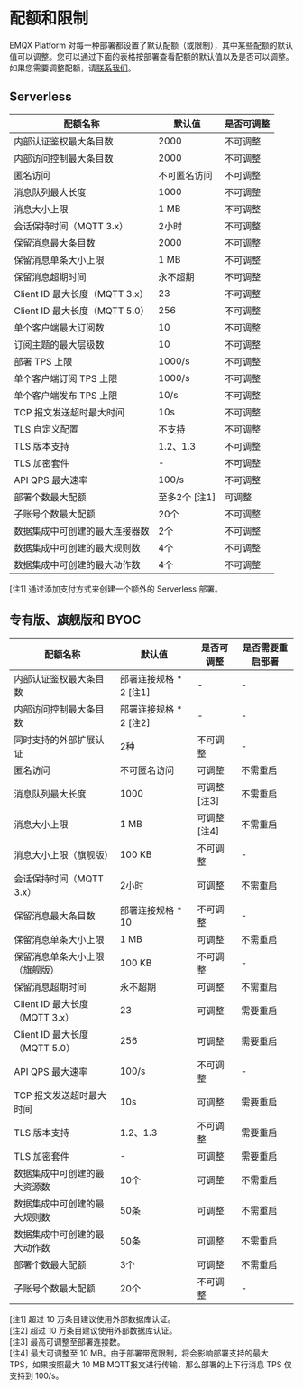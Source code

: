 # 配额和限制

EMQX Platform 对每一种部署都设置了默认配额（或限制），其中某些配额的默认值可以调整。您可以通过下面的表格按部署查看配额的默认值以及是否可以调整。如果您需要调整配额，请[联系我们](../feature/tickets.md)。


## Serverless
| **配额名称**                   | **默认值**    | **是否可调整** |
| ------------------------------ | ------------- | -------------- |
| 内部认证鉴权最大条目数         | 2000          | 不可调整       |
| 内部访问控制最大条目数         | 2000          | 不可调整       |
| 匿名访问                       | 不可匿名访问  | 不可调整       |
| 消息队列最大长度               | 1000          | 不可调整       |
| 消息大小上限                   | 1 MB          | 不可调整       |
| 会话保持时间（MQTT 3.x）       | 2小时         | 不可调整       |
| 保留消息最大条目数             | 2000          | 不可调整       |
| 保留消息单条大小上限           | 1 MB          | 不可调整       |
| 保留消息超期时间               | 永不超期      | 不可调整       |
| Client ID 最大长度（MQTT 3.x） | 23            | 不可调整       |
| Client ID 最大长度（MQTT 5.0） | 256           | 不可调整       |
| 单个客户端最大订阅数           | 10            | 不可调整       |
| 订阅主题的最大层级数 | 10 | 不可调整 |
| 部署 TPS 上限                  | 1000/s        | 不可调整       |
| 单个客户端订阅 TPS 上限        | 1000/s        | 不可调整       |
| 单个客户端发布 TPS 上限        | 10/s          | 不可调整       |
| TCP 报文发送超时最大时间       | 10s           | 不可调整       |
| TLS 自定义配置                   | 不支持     | 不可调整       |
| TLS 版本支持                   | 1.2、1.3      | 不可调整       |
| TLS 加密套件                   | -             | 不可调整       |
| API QPS 最大速率               | 100/s         | 不可调整       |
| 部署个数最大配额               | 至多2个 [注1] | 可调整         |
| 子账号个数最大配额             | 20个          | 不可调整       |
| 数据集成中可创建的最大连接器数 | 2个 | 不可调整 |
| 数据集成中可创建的最大规则数 | 4个 | 不可调整 |
| 数据集成中可创建的最大动作数 | 4个 | 不可调整 |

[注1] 通过添加支付方式来创建一个额外的 Serverless 部署。<br>

## 专有版、旗舰版和 BYOC

| **配额名称**                   | **默认值**             | **是否可调整** | **是否需要重启部署** |
| ------------------------------ | ---------------------- | -------------- | -------------------- |
| 内部认证鉴权最大条目数         | 部署连接规格 * 2 [注1] | -              | -                    |
| 内部访问控制最大条目数         | 部署连接规格 * 2 [注2] | -              | -                    |
| 同时支持的外部扩展认证         | 2种                    | 不可调整       | -                    |
| 匿名访问                       | 不可匿名访问           | 可调整         | 不需重启             |
| 消息队列最大长度               | 1000                   | 可调整[注3]    | 不需重启             |
| 消息大小上限                   | 1 MB                   | 可调整[注4]    | 不需重启             |
| 消息大小上限（旗舰版）         | 100 KB                 | 不可调整       | -                    |
| 会话保持时间（MQTT 3.x）       | 2小时                  | 可调整         | 不需重启             |
| 保留消息最大条目数             | 部署连接规格 * 10      | 不可调整       | -                    |
| 保留消息单条大小上限           | 1 MB                   | 可调整         | 不需重启             |
| 保留消息单条大小上限（旗舰版） | 100 KB                 | 不可调整       | -                    |
| 保留消息超期时间               | 永不超期               | 可调整         | 不需重启             |
| Client ID 最大长度（MQTT 3.x） | 23                     | 可调整         | 需要重启             |
| Client ID 最大长度（MQTT 5.0） | 256                    | 可调整         | 需要重启             |
| API QPS 最大速率               | 100/s                  | 不可调整       | -                    |
| TCP 报文发送超时最大时间       | 10s                    | 可调整         | 需要重启             |
| TLS 版本支持                   | 1.2、1.3               | 不可调整       | 需要重启             |
| TLS 加密套件                   | -                      | 可调整         | 需要重启             |
| 数据集成中可创建的最大资源数   | 10个                   | 可调整         | 不需重启             |
| 数据集成中可创建的最大规则数   | 50条                   | 可调整         | 不需重启             |
| 数据集成中可创建的最大动作数   | 50条                   | 可调整         | 不需重启             |
| 部署个数最大配额               | 3个                    | 可调整         | 不需重启             |
| 子账号个数最大配额             | 20个                   | 不可调整       | -                    |

[注1] 超过 10 万条目建议使用外部数据库认证。<br>
[注2] 超过 10 万条目建议使用外部数据库认证。<br>
[注3] 最高可调整至部署连接数。<br>
[注4] 最大可调整至 10 MB。由于部署带宽限制，将会影响部署支持的最大 TPS，如果按照最大 10 MB MQTT报文进行传输，那么部署的上下行消息 TPS 仅支持到 100/s。<br>

